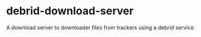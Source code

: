# debrid-download-server
A download server to downloader files from trackers using a debrid service.
